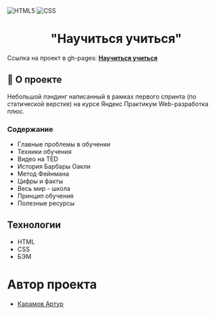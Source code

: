 ![HTML5](https://img.shields.io/badge/html5-%23E34F26.svg?style=for-the-badge&logo=html5&logoColor=white) ![CSS](https://img.shields.io/badge/css-%231572B6.svg?style=for-the-badge&logo=css3&logoColor=white)

<h1 align="center">
    "Научиться учиться"
</h1>

Ссылка на проект в gh-pages: **[Научиться учиться](https://arturkaramov.github.io/how-to-learn-plus/)**

## 📖 О проекте

Небольшой лэндинг написанный в рамках первого спринта (по статической верстке) на курсе Яндекс Практикум Web-разработка плюс.

### Содержание

- Главные проблемы в обучении
- Техники обучения
- Видео на TED
- История Барбары Оакли
- Метод Фейнмана
- Цифры и факты
- Весь мир - школа
- Принцип обучения
- Полезные ресурсы

## Технологии

- HTML
- CSS
- БЭМ

# Автор проекта

- [Карамов Артур](https://t.me/Karamyslo)
